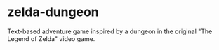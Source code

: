 # zelda-dungeon
Text-based adventure game inspired by a dungeon in the original "The Legend of Zelda" video game.
